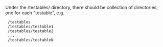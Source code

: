 Under the /testables/ directory, there should be collection of directories, one for each "testable", e.g.

```
 /testables
 /testables/testable1
 /testables/testable2
 ...
 /testables/testableN

```
